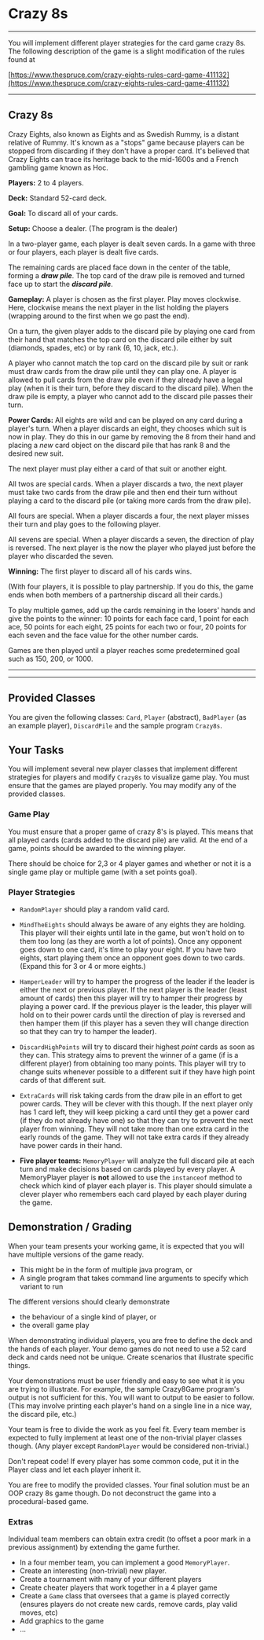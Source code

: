 # Crazy 8s
---


You will implement different player strategies for the card game crazy 8s. The following description of the game is a slight modification of the rules found at 

[https://www.thespruce.com/crazy-eights-rules-card-game-411132](https://www.thespruce.com/crazy-eights-rules-card-game-411132)


---

## Crazy 8s
Crazy Eights, also known as Eights and as Swedish Rummy, is a distant relative of Rummy. It's known as a "stops" game because players can be stopped from discarding if they don't have a proper card. It's believed that Crazy Eights can trace its heritage back to the mid-1600s and a French gambling game known as Hoc.

__Players:__  2 to 4 players.

__Deck:__ Standard 52-card deck.

__Goal:__ To discard all of your cards.

__Setup:__ Choose a dealer. (The program is the dealer)


In a two-player game, each player is dealt seven cards. In a game with three or four players, each player is dealt five cards.

The remaining cards are placed face down in the center of the table, forming a __*draw pile*__. The top card of the draw pile is removed and turned face up to start the __*discard pile*__.

__Gameplay:__ A player is chosen as the first player. Play moves  clockwise. Here, clockwise means the next player in the list holding the players (wrapping around to the first when we go past the end).

On a turn, the given player adds to the discard pile by playing one card from their hand that matches the top card on the discard pile either by suit (diamonds, spades, etc) or by rank (6, 10, jack, etc.).

A player who cannot match the top card on the discard pile by suit or rank must draw cards from the draw pile until they can play one. A player is allowed to pull cards from the draw pile even if they already have a legal play (when it is their turn, before they discard to the discard pile). When the draw pile is empty, a player who cannot add to the discard pile passes their turn.

__Power Cards:__ All eights are wild and can be played on any card during a player's turn. When a player discards an eight, they chooses which suit is now in play. They do this in our game by removing the 8 from their hand and placing a _new_ card object on the discard pile that has rank 8 and the desired new suit.

The next player must play either a card of that suit or another eight.

All twos are special cards. When a player discards a two, the next player must take two cards from the draw pile and then end their turn without playing a card to the discard pile (or taking more cards from the draw pile).

All fours are special. When a player discards a four, the next player misses their turn and play goes to the following player.

All sevens are special. When a player discards a seven, the direction of play is reversed. The next player is the now the player who played just before the player who discarded the seven.


__Winning:__ The first player to discard all of his cards wins.

(With four players, it is possible to play partnership. If you do this, the game ends when both members of a partnership discard all their cards.)

To play multiple games, add up the cards remaining in the losers' hands and give the points to the winner: 10 points for each face card, 1 point for each ace, 50 points for each eight, 25 points for each two or four, 20 points for each seven and the face value for the other number cards.


Games are then played until a player reaches some predetermined goal such as 150, 200, or 1000.

---
---

## Provided Classes

You are given the following classes: `Card`, `Player` (abstract), `BadPlayer` (as an example player), `DiscardPile` and the sample program `Crazy8s`.

## Your Tasks

You will implement several new player classes that implement different strategies for players and modify `Crazy8s` to visualize game play. You must ensure that the games are played properly. You may modify any of the provided classes.

### Game Play

You must ensure that a proper game of crazy 8's is played. This means that all played cards (cards added to the discard pile) are valid. At the end of a game, points should be awarded to the winning player.

There should be choice for 2,3 or 4 player games and whether or not it is a single game play or multiple game (with a set points goal).

### Player Strategies

- `RandomPlayer` should play a random valid card. 


- `MindTheEights` should always be aware of any eights they are holding. This player will their eights until late in the game, but won't hold on to them too long (as they are worth a lot of points). Once any opponent goes down to one card, it's time to play your eight. If you have two eights, start playing them once an opponent goes down to two cards. (Expand this for 3 or 4 or more eights.)


- `HamperLeader` will try to hamper the progress of the leader if the leader is either the next or previous player.  If the next player is the leader (least amount of cards) then this player will try to hamper their progress by playing a power card. If the previous player is the leader, this player will hold on to their power cards until the direction of play is reversed and then hamper them (if this player has a seven they will change direction so that they can try to hamper the leader).

- `DiscardHighPoints` will try to discard their highest _point_ cards as soon as they can. This strategy aims to prevent the winner of a game (if is a different player) from obtaining too many points. This player will try to change suits whenever possible to a different suit if they have high point cards of that different suit. 

- `ExtraCards` will risk taking cards from the draw pile in an effort to get power cards. They will be clever with this though. If the next player only has 1 card left, they will keep picking a card until they get a power card (if they do not already have one) so that they can try to prevent the next player from winning. They will not take more than one extra card in the early rounds of the game. They will not take extra cards if they already have power cards in their hand.

- __Five player teams:__ `MemoryPlayer` will analyze the full discard pile at each turn and make decisions based on cards played by every player. A MemoryPlayer player is __not__ allowed to use the `instanceof` method to check which kind of player each player is. This player should simulate a clever player who remembers each card played by each player during the game.  

## Demonstration / Grading

When your team presents your working game, it is expected that you will have multiple versions of the game ready.

- This might be in the form of multiple java program, or
- A single program that takes command line arguments to specify which variant to run

The different versions should clearly demonstrate
- the behaviour of a single kind of player, or 
- the overall game play

When demonstrating individual players, you are free to define the deck and the hands of each player. Your demo games do not need to use a 52 card deck and cards need not be unique. Create scenarios that illustrate specific things. 

Your demonstrations must be user friendly and easy to see what it is you are trying to illustrate. For example, the sample Crazy8Game program's output is not sufficient for this. You will want to output to be easier to follow. (This may involve printing each player's hand on a single line in a nice way, the discard pile, etc.)

Your team is free to divide the work as you feel fit. Every team member is expected to fully implement at least one of the non-trivial player classes though. (Any player except `RandomPlayer` would be considered non-trivial.)

Don't repeat code! If every player has some common code, put it in the Player class and let each player inherit it.

You are free to modify the provided classes. Your final solution must be an OOP crazy 8s game though. Do not deconstruct the game into a procedural-based game. 


### Extras   


Individual team members can obtain extra credit (to offset a poor mark in a previous assignment) by extending the game further.

- In a four member team, you can implement a good `MemoryPlayer`.
- Create an interesting (non-trivial) new player.
- Create a tournament with many of your different players
- Create cheater players that work together in a 4 player game
- Create a `Game` class that oversees that a game is played correctly (ensures players do not create new cards, remove cards, play valid moves, etc)
- Add graphics to the game
- ...

